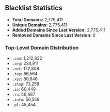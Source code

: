 ## Blacklist Statistics

- **Total Domains:** 2,775,411
- **Unique Domains:** 2,775,411
- **Added Domains Since Last Version:** 2,775,411
- **Removed Domains Since Last Version:** 0

### Top-Level Domain Distribution

-  `.com`: 1,212,822
-  `.org`: 234,911
-  `.net`: 172,808
-  `.top`: 86,564
-  `.xyz`: 80,846
-  `.shop`: 73,258
-  `.io`: 60,449
-  `.ru`: 56,487
-  `.info`: 50,556
-  `.pl`: 48,454
